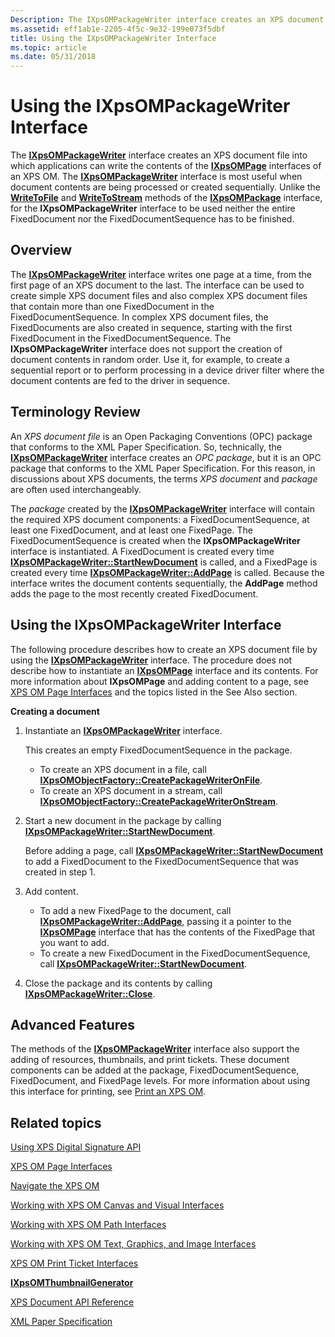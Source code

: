 ```yaml
---
Description: The IXpsOMPackageWriter interface creates an XPS document file into which applications can write the contents of the IXpsOMPage interfaces of an XPS OM.
ms.assetid: eff1ab1e-2205-4f5c-9e32-199e073f5dbf
title: Using the IXpsOMPackageWriter Interface
ms.topic: article
ms.date: 05/31/2018
---
```


# Using the IXpsOMPackageWriter Interface

The [**IXpsOMPackageWriter**](/windows/desktop/api/xpsobjectmodel/nn-xpsobjectmodel-ixpsompackagewriter) interface creates an XPS document file into which applications can write the contents of the [**IXpsOMPage**](/windows/desktop/api/xpsobjectmodel/nn-xpsobjectmodel-ixpsompage) interfaces of an XPS OM. The [**IXpsOMPackageWriter**](/windows/desktop/api/xpsobjectmodel/nn-xpsobjectmodel-ixpsompackagewriter) interface is most useful when document contents are being processed or created sequentially. Unlike the [**WriteToFile**](/windows/desktop/api/xpsobjectmodel/nf-xpsobjectmodel-ixpsompackage-writetofile) and [**WriteToStream**](/windows/desktop/api/xpsobjectmodel/nf-xpsobjectmodel-ixpsompackage-writetostream) methods of the [**IXpsOMPackage**](/windows/desktop/api/xpsobjectmodel/nn-xpsobjectmodel-ixpsompackage) interface, for the **IXpsOMPackageWriter** interface to be used neither the entire FixedDocument nor the FixedDocumentSequence has to be finished.

## Overview

The [**IXpsOMPackageWriter**](/windows/desktop/api/xpsobjectmodel/nn-xpsobjectmodel-ixpsompackagewriter) interface writes one page at a time, from the first page of an XPS document to the last. The interface can be used to create simple XPS document files and also complex XPS document files that contain more than one FixedDocument in the FixedDocumentSequence. In complex XPS document files, the FixedDocuments are also created in sequence, starting with the first FixedDocument in the FixedDocumentSequence. The **IXpsOMPackageWriter** interface does not support the creation of document contents in random order. Use it, for example, to create a sequential report or to perform processing in a device driver filter where the document contents are fed to the driver in sequence.

## Terminology Review

An *XPS document file* is an Open Packaging Conventions (OPC) package that conforms to the XML Paper Specification. So, technically, the [**IXpsOMPackageWriter**](/windows/desktop/api/xpsobjectmodel/nn-xpsobjectmodel-ixpsompackagewriter) interface creates an *OPC package*, but it is an OPC package that conforms to the XML Paper Specification. For this reason, in discussions about XPS documents, the terms *XPS document* and *package* are often used interchangeably.

The *package* created by the [**IXpsOMPackageWriter**](/windows/desktop/api/xpsobjectmodel/nn-xpsobjectmodel-ixpsompackagewriter) interface will contain the required XPS document components: a FixedDocumentSequence, at least one FixedDocument, and at least one FixedPage. The FixedDocumentSequence is created when the **IXpsOMPackageWriter** interface is instantiated. A FixedDocument is created every time [**IXpsOMPackageWriter::StartNewDocument**](/windows/desktop/api/xpsobjectmodel/nf-xpsobjectmodel-ixpsompackagewriter-startnewdocument) is called, and a FixedPage is created every time [**IXpsOMPackageWriter::AddPage**](/windows/desktop/api/xpsobjectmodel/nf-xpsobjectmodel-ixpsompackagewriter-addpage) is called. Because the interface writes the document contents sequentially, the **AddPage** method adds the page to the most recently created FixedDocument.

## Using the IXpsOMPackageWriter Interface

The following procedure describes how to create an XPS document file by using the [**IXpsOMPackageWriter**](/windows/desktop/api/xpsobjectmodel/nn-xpsobjectmodel-ixpsompackagewriter) interface. The procedure does not describe how to instantiate an [**IXpsOMPage**](/windows/desktop/api/xpsobjectmodel/nn-xpsobjectmodel-ixpsompage) interface and its contents. For more information about **IXpsOMPage** and adding content to a page, see [XPS OM Page Interfaces](xps-object-model-page-interfaces.md) and the topics listed in the See Also section.

 **Creating a document**

1.  Instantiate an [**IXpsOMPackageWriter**](/windows/desktop/api/xpsobjectmodel/nn-xpsobjectmodel-ixpsompackagewriter) interface.

    This creates an empty FixedDocumentSequence in the package.

    -   To create an XPS document in a file, call [**IXpsOMObjectFactory::CreatePackageWriterOnFile**](/windows/desktop/api/xpsobjectmodel/nf-xpsobjectmodel-ixpsomobjectfactory-createpackagewriteronfile).
    -   To create an XPS document in a stream, call [**IXpsOMObjectFactory::CreatePackageWriterOnStream**](/windows/desktop/api/xpsobjectmodel/nf-xpsobjectmodel-ixpsomobjectfactory-createpackagewriteronstream).

2.  Start a new document in the package by calling [**IXpsOMPackageWriter::StartNewDocument**](/windows/desktop/api/xpsobjectmodel/nf-xpsobjectmodel-ixpsompackagewriter-startnewdocument).

    Before adding a page, call [**IXpsOMPackageWriter::StartNewDocument**](/windows/desktop/api/xpsobjectmodel/nf-xpsobjectmodel-ixpsompackagewriter-startnewdocument) to add a FixedDocument to the FixedDocumentSequence that was created in step 1.

3.  Add content.
    -   To add a new FixedPage to the document, call [**IXpsOMPackageWriter::AddPage**](/windows/desktop/api/xpsobjectmodel/nf-xpsobjectmodel-ixpsompackagewriter-addpage), passing it a pointer to the [**IXpsOMPage**](/windows/desktop/api/xpsobjectmodel/nn-xpsobjectmodel-ixpsompage) interface that has the contents of the FixedPage that you want to add.
    -   To create a new FixedDocument in the FixedDocumentSequence, call [**IXpsOMPackageWriter::StartNewDocument**](/windows/desktop/api/xpsobjectmodel/nf-xpsobjectmodel-ixpsompackagewriter-startnewdocument).
4.  Close the package and its contents by calling [**IXpsOMPackageWriter::Close**](/windows/desktop/api/xpsobjectmodel/nf-xpsobjectmodel-ixpsompackagewriter-close).

## Advanced Features

The methods of the [**IXpsOMPackageWriter**](/windows/desktop/api/xpsobjectmodel/nn-xpsobjectmodel-ixpsompackagewriter) interface also support the adding of resources, thumbnails, and print tickets. These document components can be added at the package, FixedDocumentSequence, FixedDocument, and FixedPage levels. For more information about using this interface for printing, see [Print an XPS OM](print-an-xps-om.md).

## Related topics

<dl> <dt>

[Using XPS Digital Signature API](using-digital-signatures-in-xps-documents.md)
</dt> <dt>

[XPS OM Page Interfaces](xps-object-model-page-interfaces.md)
</dt> <dt>

[Navigate the XPS OM](navigate-the-xps-om.md)
</dt> <dt>

[Working with XPS OM Canvas and Visual Interfaces](working-with-xpsomcanvas-interfaces.md)
</dt> <dt>

[Working with XPS OM Path Interfaces](working-with-xps-object-model-path-interfaces.md)
</dt> <dt>

[Working with XPS OM Text, Graphics, and Image Interfaces](working-with-xps-object-model-text-and-image-interfaces.md)
</dt> <dt>

[XPS OM Print Ticket Interfaces](xps-object-model-print-ticket-interfaces.md)
</dt> <dt>

[**IXpsOMThumbnailGenerator**](/windows/desktop/api/xpsobjectmodel/nn-xpsobjectmodel-ixpsomthumbnailgenerator)
</dt> <dt>

[XPS Document API Reference](xps-programming-reference.md)
</dt> <dt>

[XML Paper Specification](https://www.ecma-international.org/activities/XML%20Paper%20Specification/XPS%20Standard%20WD%201.6.pdf)
</dt> </dl>

 

 



